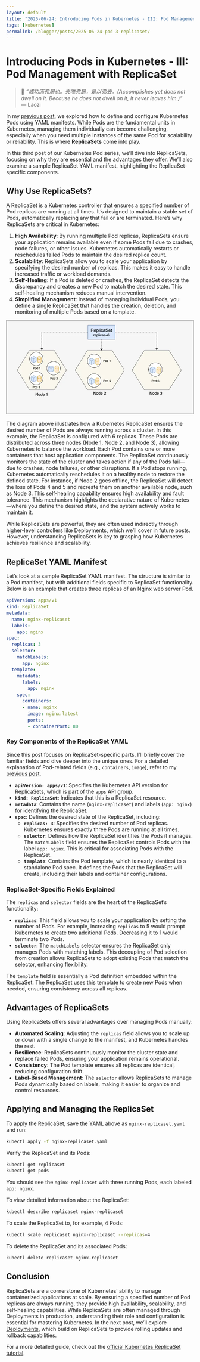 ```yaml
---
layout: default
title: "2025-06-24: Introducing Pods in Kubernetes - III: Pod Management with ReplicaSet"
tags: [kubernetes]
permalink: /blogger/posts/2025-06-24-pod-3-replicaset/
---
```


# Introducing Pods in Kubernetes - III: Pod Management with ReplicaSet

> 💬 *“成功而弗居也。夫唯弗居，是以弗去。(Accomplishes yet does not dwell on it. Because he does not dwell on it, It never leaves him.)"*  
> — Laozi

In my [previous post](https://wang-engineer.github.io/blogger/posts/2025-06-24-pod-2-yaml/), we explored how to define and configure Kubernetes Pods using YAML manifests. While Pods are the fundamental units in Kubernetes, managing them individually can become challenging, especially when you need multiple instances of the same Pod for scalability or reliability. This is where **ReplicaSets** come into play.

In this third post of our Kubernetes Pod series, we’ll dive into ReplicaSets, focusing on why they are essential and the advantages they offer. We’ll also examine a sample ReplicaSet YAML manifest, highlighting the ReplicaSet-specific components.

## Why Use ReplicaSets?

A ReplicaSet is a Kubernetes controller that ensures a specified number of Pod replicas are running at all times. It’s designed to maintain a stable set of Pods, automatically replacing any that fail or are terminated. Here’s why ReplicaSets are critical in Kubernetes:

1. **High Availability**: By running multiple Pod replicas, ReplicaSets ensure your application remains available even if some Pods fail due to crashes, node failures, or other issues. Kubernetes automatically restarts or reschedules failed Pods to maintain the desired replica count.
2. **Scalability**: ReplicaSets allow you to scale your application by specifying the desired number of replicas. This makes it easy to handle increased traffic or workload demands.
3. **Self-Healing**: If a Pod is deleted or crashes, the ReplicaSet detects the discrepancy and creates a new Pod to match the desired state. This self-healing mechanism reduces manual intervention.
4. **Simplified Management**: Instead of managing individual Pods, you define a single ReplicaSet that handles the creation, deletion, and monitoring of multiple Pods based on a template.

![Kubernetes ReplicaSet](../images/k8s_replicaset.webp)

The diagram above illustrates how a Kubernetes ReplicaSet ensures the desired number of Pods are always running across a cluster. In this example, the ReplicaSet is configured with 6 replicas. These Pods are distributed across three nodes (Node 1, Node 2, and Node 3), allowing Kubernetes to balance the workload. Each Pod contains one or more containers that host application components. The ReplicaSet continuously monitors the state of the cluster and takes action if any of the Pods fail—due to crashes, node failures, or other disruptions. If a Pod stops running, Kubernetes automatically reschedules it on a healthy node to restore the defined state. For instance, if Node 2 goes offline, the ReplicaSet will detect the loss of Pods 4 and 5 and recreate them on another available node, such as Node 3. This self-healing capability ensures high availability and fault tolerance. This mechanism highlights the declarative nature of Kubernetes—where you define the desired state, and the system actively works to maintain it.

While ReplicaSets are powerful, they are often used indirectly through higher-level controllers like Deployments, which we’ll cover in future posts. However, understanding ReplicaSets is key to grasping how Kubernetes achieves resilience and scalability.

## ReplicaSet YAML Manifest

Let’s look at a sample ReplicaSet YAML manifest. The structure is similar to a Pod manifest, but with additional fields specific to ReplicaSet functionality. Below is an example that creates three replicas of an Nginx web server Pod.

```yaml
apiVersion: apps/v1
kind: ReplicaSet
metadata:
  name: nginx-replicaset
  labels:
    app: nginx
spec:
  replicas: 3
  selector:
    matchLabels:
      app: nginx
  template:
    metadata:
      labels:
        app: nginx
    spec:
      containers:
      - name: nginx
        image: nginx:latest
        ports:
        - containerPort: 80
```

### Key Components of the ReplicaSet YAML

Since this post focuses on ReplicaSet-specific parts, I’ll briefly cover the familiar fields and dive deeper into the unique ones. For a detailed explanation of Pod-related fields (e.g., `containers`, `image`), refer to my [previous post](https://wang-engineer.github.io/blogger/posts/2025-06-24-pod-2-yaml.md/).

- **`apiVersion: apps/v1`**: Specifies the Kubernetes API version for ReplicaSets, which is part of the `apps` API group.
- **`kind: ReplicaSet`**: Indicates that this is a ReplicaSet resource.
- **`metadata`**: Contains the name (`nginx-replicaset`) and labels (`app: nginx`) for identifying the ReplicaSet.
- **`spec`**: Defines the desired state of the ReplicaSet, including:
  - **`replicas: 3`**: Specifies the desired number of Pod replicas. Kubernetes ensures exactly three Pods are running at all times.
  - **`selector`**: Defines how the ReplicaSet identifies the Pods it manages. The `matchLabels` field ensures the ReplicaSet controls Pods with the label `app: nginx`. This is critical for associating Pods with the ReplicaSet.
  - **`template`**: Contains the Pod template, which is nearly identical to a standalone Pod spec. It defines the Pods that the ReplicaSet will create, including their labels and container configurations.

### ReplicaSet-Specific Fields Explained

The `replicas` and `selector` fields are the heart of the ReplicaSet’s functionality:

- **`replicas`**: This field allows you to scale your application by setting the number of Pods. For example, increasing `replicas` to 5 would prompt Kubernetes to create two additional Pods. Decreasing it to 1 would terminate two Pods.
- **`selector`**: The `matchLabels` selector ensures the ReplicaSet only manages Pods with matching labels. This decoupling of Pod selection from creation allows ReplicaSets to adopt existing Pods that match the selector, enhancing flexibility.

The `template` field is essentially a Pod definition embedded within the ReplicaSet. The ReplicaSet uses this template to create new Pods when needed, ensuring consistency across all replicas.

## Advantages of ReplicaSets

Using ReplicaSets offers several advantages over managing Pods manually:

- **Automated Scaling**: Adjusting the `replicas` field allows you to scale up or down with a single change to the manifest, and Kubernetes handles the rest.
- **Resilience**: ReplicaSets continuously monitor the cluster state and replace failed Pods, ensuring your application remains operational.
- **Consistency**: The Pod template ensures all replicas are identical, reducing configuration drift.
- **Label-Based Management**: The `selector` allows ReplicaSets to manage Pods dynamically based on labels, making it easier to organize and control resources.

## Applying and Managing the ReplicaSet

To apply the ReplicaSet, save the YAML above as `nginx-replicaset.yaml` and run:

```bash
kubectl apply -f nginx-replicaset.yaml
```

Verify the ReplicaSet and its Pods:

```bash
kubectl get replicaset
kubectl get pods
```

You should see the `nginx-replicaset` with three running Pods, each labeled `app: nginx`.

To view detailed information about the ReplicaSet:

```bash
kubectl describe replicaset nginx-replicaset
```

To scale the ReplicaSet to, for example, 4 Pods:

```bash
kubectl scale replicaset nginx-replicaset --replicas=4
```

To delete the ReplicaSet and its associated Pods:

```bash
kubectl delete replicaset nginx-replicaset
```

## Conclusion

ReplicaSets are a cornerstone of Kubernetes’ ability to manage containerized applications at scale. By ensuring a specified number of Pod replicas are always running, they provide high availability, scalability, and self-healing capabilities. While ReplicaSets are often managed through Deployments in production, understanding their role and configuration is essential for mastering Kubernetes. In the next post, we’ll explore [Deployments](https://wang-engineer.github.io/blogger/posts/2025-06-07-deployment-yaml/), which build on ReplicaSets to provide rolling updates and rollback capabilities. 

For a more detailed guide, check out the [official Kubernetes ReplicaSet tutorial](https://kubernetes.io/docs/concepts/workloads/controllers/replicaset/). 